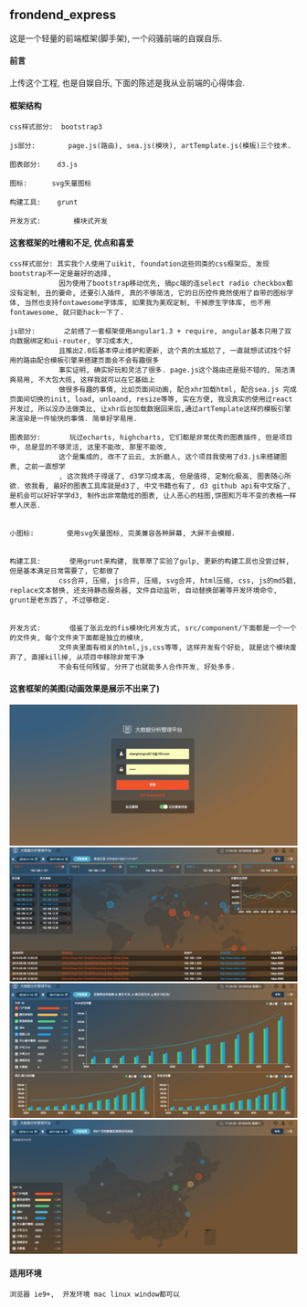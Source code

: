 ## frondend_express

这是一个轻量的前端框架(脚手架), 一个闷骚前端的自娱自乐.

#### 前言

上传这个工程, 也是自娱自乐, 下面的陈述是我从业前端的心得体会.

#### 框架结构

	css样式部分:  bootstrap3

	js部分:		 page.js(路由), sea.js(模块), artTemplate.js(模板)三个技术.

	图表部分: 	 d3.js

	图标:		 svg矢量图标

	构建工具: 	 grunt

	开发方式:		 模块式开发

#### 这套框架的吐槽和不足, 优点和喜爱

	css样式部分: 其实我个人使用了uikit, foundation这些同类的css框架后, 发现bootstrap不一定是最好的选择,
				因为使用了bootstrap移动优先, 搞pc端的连select radio checkbox都没有定制, 丑的要命, 还要引入插件, 真的不够简洁, 它的日历控件竟然使用了自带的图标字体, 当然也支持fontawesome字体库, 如果我为美观定制, 干掉原生字体库, 也不用fontawesome, 就只能hack一下了.

	js部分:		之前搭了一套框架使用angular1.3 + require, angular基本只用了双向数据绑定和ui-router, 学习成本大, 	
				且推出2.0后基本停止维护和更新, 这个真的太尴尬了, 一直就想试试找个好用的路由配合模板引擎来搭建页面会不会有趣很多
				事实证明, 确实好玩和灵活了很多. page.js这个路由还是挺不错的, 简洁清爽易用, 不大包大揽, 这样我就可以在它基础上
				做很多有趣的事情, 比如页面间动画, 配合xhr加载html, 配合sea.js 完成页面间切换的init, load, unloand, resize等等, 实在方便, 我没真实的使用过react开发过, 所以没办法做类比, 让xhr后台加载数据回来后,通过artTemplate这样的模板引擎来渲染是一件愉快的事情. 简单好学易用.

	图表部分:		玩过echarts, highcharts, 它们都是非常优秀的图表插件, 但是项目中, 总是显的不够灵活, 这里不能改, 那里不能改, 
				这个是集成的, 改不了云云, 太折磨人, 这个项目我使用了d3.js来搭建图表, 之前一直想学
				, 这次我终于得逞了, d3学习成本高, 但是值得, 定制化极高, 图表随心所欲. 依我看, 最好的图表工具库就是d3了, 中文书籍也有了, d3 github api有中文版了, 是机会可以好好学学d3, 制作出非常酷炫的图表, 让人恶心的柱图,饼图和万年不变的表格一样惹人厌恶.


	小图标:		使用svg矢量图标, 完美兼容各种屏幕, 大屏不会模糊.


	构建工具:		使用grunt来构建, 我草草了实验了gulp, 更新的构建工具也没尝过鲜, 但是基本满足日常需要了, 它都做了
				css合并, 压缩, js合并, 压缩, svg合并, html压缩, css, js的md5戳, replace文本替换, 还支持静态服务器, 文件自动监听, 自动替换部署等开发环境命令, grunt是老东西了, 不过够稳定.


	开发方式:		借鉴了张云龙的fis模块化开发方式, src/component/下面都是一个一个的文件夹, 每个文件夹下面都是独立的模块,
				文件夹里面有相关的html,js,css等等, 这样开发有个好处, 就是这个模块废弃了, 直接kill掉, 从项目中移除非常干净
				不会有任何残留, 分开了也就能多人合作开发, 好处多多. 
    

#### 这套框架的美图(动画效果是展示不出来了)

![github](https://github.com/tm-roamer/frontend_express/blob/master/doc/login.png?raw=true "登录页面")
![github](https://github.com/tm-roamer/frontend_express/blob/master/doc/attack.png?raw=true "攻击页面")
![github](https://github.com/tm-roamer/frontend_express/blob/master/doc/visit.png?raw=true "访问页面")
![github](https://github.com/tm-roamer/frontend_express/blob/master/doc/visit_china.png?raw=true "访问中国地图页面")

#### 适用环境
	浏览器 ie9+,  开发环境 mac linux window都可以
